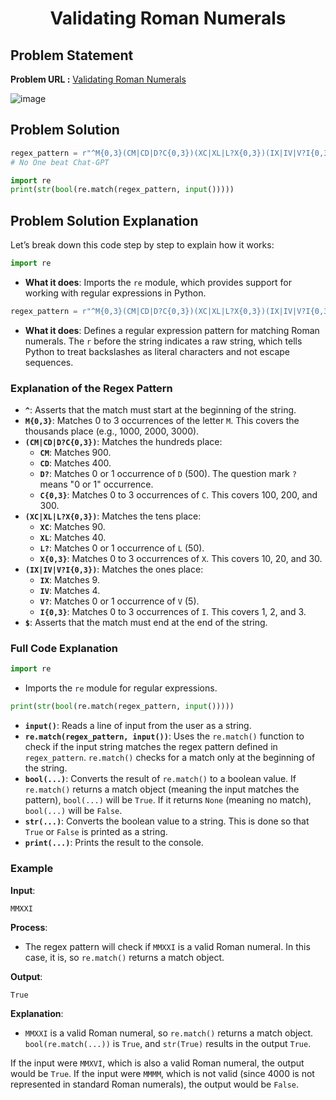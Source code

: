<h1 align='center'>Validating Roman Numerals</h1>

## Problem Statement

**Problem URL :** [Validating Roman Numerals](https://www.hackerrank.com/challenges/validate-a-roman-number/problem?isFullScreen=true)

![image](https://github.com/user-attachments/assets/45c4a94f-9e57-4601-b0e2-bbab68949170)

## Problem Solution
```py
regex_pattern = r"^M{0,3}(CM|CD|D?C{0,3})(XC|XL|L?X{0,3})(IX|IV|V?I{0,3})$"	# Do not delete 'r'.
# No One beat Chat-GPT

import re
print(str(bool(re.match(regex_pattern, input()))))
```

## Problem Solution Explanation
Let’s break down this code step by step to explain how it works:

```python
import re
```
- **What it does**: Imports the `re` module, which provides support for working with regular expressions in Python.

```python
regex_pattern = r"^M{0,3}(CM|CD|D?C{0,3})(XC|XL|L?X{0,3})(IX|IV|V?I{0,3})$"
```
- **What it does**: Defines a regular expression pattern for matching Roman numerals. The `r` before the string indicates a raw string, which tells Python to treat backslashes as literal characters and not escape sequences.

### Explanation of the Regex Pattern
- **`^`**: Asserts that the match must start at the beginning of the string.
- **`M{0,3}`**: Matches 0 to 3 occurrences of the letter `M`. This covers the thousands place (e.g., 1000, 2000, 3000).
- **`(CM|CD|D?C{0,3})`**: Matches the hundreds place:
  - **`CM`**: Matches 900.
  - **`CD`**: Matches 400.
  - **`D?`**: Matches 0 or 1 occurrence of `D` (500). The question mark `?` means "0 or 1" occurrence.
  - **`C{0,3}`**: Matches 0 to 3 occurrences of `C`. This covers 100, 200, and 300.
- **`(XC|XL|L?X{0,3})`**: Matches the tens place:
  - **`XC`**: Matches 90.
  - **`XL`**: Matches 40.
  - **`L?`**: Matches 0 or 1 occurrence of `L` (50).
  - **`X{0,3}`**: Matches 0 to 3 occurrences of `X`. This covers 10, 20, and 30.
- **`(IX|IV|V?I{0,3})`**: Matches the ones place:
  - **`IX`**: Matches 9.
  - **`IV`**: Matches 4.
  - **`V?`**: Matches 0 or 1 occurrence of `V` (5).
  - **`I{0,3}`**: Matches 0 to 3 occurrences of `I`. This covers 1, 2, and 3.
- **`$`**: Asserts that the match must end at the end of the string.

### Full Code Explanation

```python
import re
```
- Imports the `re` module for regular expressions.

```python
print(str(bool(re.match(regex_pattern, input()))))
```
- **`input()`**: Reads a line of input from the user as a string.
- **`re.match(regex_pattern, input())`**: Uses the `re.match()` function to check if the input string matches the regex pattern defined in `regex_pattern`. `re.match()` checks for a match only at the beginning of the string.
- **`bool(...)`**: Converts the result of `re.match()` to a boolean value. If `re.match()` returns a match object (meaning the input matches the pattern), `bool(...)` will be `True`. If it returns `None` (meaning no match), `bool(...)` will be `False`.
- **`str(...)`**: Converts the boolean value to a string. This is done so that `True` or `False` is printed as a string.
- **`print(...)`**: Prints the result to the console.

### Example

**Input**:
```
MMXXI
```

**Process**:
- The regex pattern will check if `MMXXI` is a valid Roman numeral. In this case, it is, so `re.match()` returns a match object.

**Output**:
```
True
```

**Explanation**:
- `MMXXI` is a valid Roman numeral, so `re.match()` returns a match object. `bool(re.match(...))` is `True`, and `str(True)` results in the output `True`.

If the input were `MMXVI`, which is also a valid Roman numeral, the output would be `True`. If the input were `MMMM`, which is not valid (since 4000 is not represented in standard Roman numerals), the output would be `False`.
